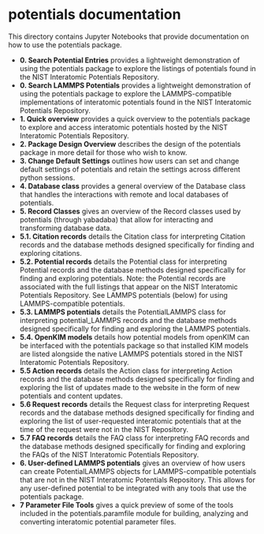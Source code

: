 # potentials documentation

This directory contains Jupyter Notebooks that provide documentation on how
to use the potentials package.

- **0. Search Potential Entries** provides a lightweight demonstration of
  using the potentials package to explore the listings of potentials found
  in the NIST Interatomic Potentials Repository.
- **0. Search LAMMPS Potentials** provides a lightweight demonstration of
  using the potentials package to explore the LAMMPS-compatible
  implementations of interatomic potentials found in the NIST Interatomic
  Potentials Repository.
- **1. Quick overview** provides a quick overview to the potentials package
  to explore and access interatomic potentials hosted by the NIST
  Interatomic Potentials Repository.
- **2. Package Design Overview** describes the design of the potentials
  package in more detail for those who wish to know.
- **3. Change Default Settings** outlines how users can set and change
  default settings of potentials and retain the settings across different
  python sessions.
- **4. Database class** provides a general overview of the Database class
  that handles the interactions with remote and local databases of
  potentials.
- **5. Record Classes** gives an overview of the Record classes used by
  potentials (through yabadaba) that allow for interacting and transforming
  database data.
- **5.1. Citation records** details the Citation class for interpreting
  Citation records and the database methods designed specifically for finding
  and exploring citations.
- **5.2. Potential records** details the Potential class for interpreting
  Potential records and the database methods designed specifically for
  finding and exploring potentials.  Note: the Potential records are
  associated with the full listings that appear on the NIST Interatomic
  Potentials Repository.  See LAMMPS potentials (below) for using
  LAMMPS-compatible potentials.
- **5.3. LAMMPS potentials** details the PotentialLAMMPS class for
  interpreting potential_LAMMPS records and the database methods designed
  specifically for finding and exploring the LAMMPS potentials.
- **5.4. OpenKIM models** details how potential models from openKIM can be
  interfaced with the potentials package so that installed KIM models are
  listed alongside the native LAMMPS potentials stored in the NIST Interatomic
  Potentials Repository.
- **5.5 Action records** details the Action class for interpreting
  Action records and the database methods designed specifically for finding
  and exploring the list of updates made to the website in the form of new
  potentials and content updates.
- **5.6 Request records** details the Request class for interpreting
  Request records and the database methods designed specifically for finding
  and exploring the list of user-requested interatomic potentials that at the
  time of the request were not in the NIST Repository.
- **5.7 FAQ records** details the FAQ class for interpreting
  FAQ records and the database methods designed specifically for finding
  and exploring the FAQs of the NIST Interatomic Potentials Repository.
- **6. User-defined LAMMPS potentials** gives an overview of how users can
  create PotentialLAMMPS objects for LAMMPS-compatible potentials that are
  not in the NIST Interatomic Potentials Repository.  This allows for any
  user-defined potential to be integrated with any tools that use the
  potentials package.
- **7 Parameter File Tools** gives a quick preview of some of the tools
  included in the potentials.paramfile module for building, analyzing and
  converting interatomic potential parameter files.
